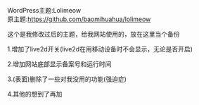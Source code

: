 WordPress主题:Lolimeow  
原主题:https://github.com/baomihuahua/lolimeow  

这个是我修改过后的主题，给我网站使用的，放在这里当个备份 
  
1.增加了live2d开关(live2d在用移动设备时不会显示，无论是否开启)  
  
2.增加网站底部显示备案号和运行时间  
  
3.(表面)删除了一些对我没用的功能(强迫症)  
  
4.其他的想到了再加  